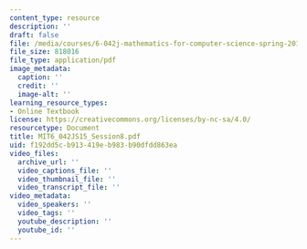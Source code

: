 ```yaml
---
content_type: resource
description: ''
draft: false
file: /media/courses/6-042j-mathematics-for-computer-science-spring-2015/mit6_042js15_session8.pdf
file_size: 818016
file_type: application/pdf
image_metadata:
  caption: ''
  credit: ''
  image-alt: ''
learning_resource_types:
- Online Textbook
license: https://creativecommons.org/licenses/by-nc-sa/4.0/
resourcetype: Document
title: MIT6_042JS15_Session8.pdf
uid: f192dd5c-b913-419e-b983-b90dfdd863ea
video_files:
  archive_url: ''
  video_captions_file: ''
  video_thumbnail_file: ''
  video_transcript_file: ''
video_metadata:
  video_speakers: ''
  video_tags: ''
  youtube_description: ''
  youtube_id: ''
---
```

